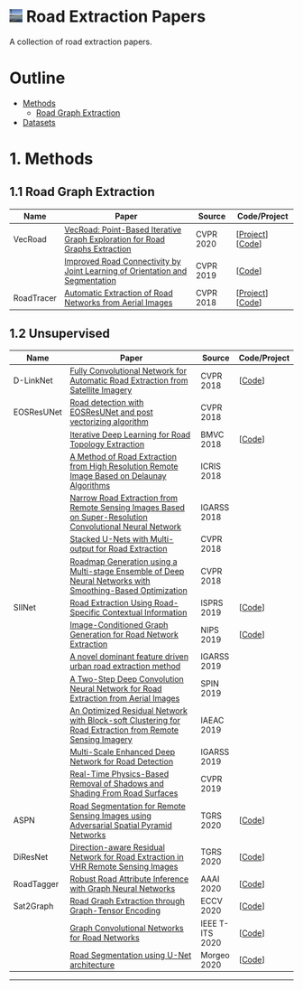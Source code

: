 [<img height="23" src="https://github.com/lh9171338/Outline/blob/master/icon.jpg"/>](https://github.com/lh9171338/Outline) Road Extraction Papers
===

A collection of road extraction papers.

# Outline

- [Methods](#1-Methods)
  - [Road Graph Extraction](#11-Road-Graph-Extraction)
- [Datasets](#2-Datasets)

# 1. Methods

## 1.1 Road Graph Extraction

| Name | Paper | Source | Code/Project |
| --- | --- | --- | --- |
| VecRoad | [VecRoad: Point-Based Iterative Graph Exploration for Road Graphs Extraction](https://ieeexplore.ieee.org/document/9157398) | CVPR 2020 | [[Project](https://mmcheng.net/vecroad/)] [[Code](https://github.com/tansor/VecRoad)] |
|  | [Improved Road Connectivity by Joint Learning of Orientation and Segmentation](https://ieeexplore.ieee.org/document/8953380) | CVPR 2019 | [[Code](https://github.com/anilbatra2185/road_connectivity)] |
| RoadTracer | [Automatic Extraction of Road Networks from Aerial Images](https://ieeexplore.ieee.org/document/8578594) | CVPR 2018 | [[Project](https://cgv.cs.nthu.edu.tw/projects/dulanet)] [[Code](https://github.com/mitroadmaps/roadtracer)] |

## 1.2 Unsupervised
| Name | Paper | Source | Code/Project |
| --- | --- | --- | --- |
| D-LinkNet | [Fully Convolutional Network for Automatic Road Extraction from Satellite Imagery](https://ieeexplore.ieee.org/stamp/stamp.jsp?tp=&arnumber=8575493) | CVPR 2018 | [[Code](https://github.com/NekoApocalypse/road-extraction-d-linknet)] |
| EOSResUNet | [Road detection with EOSResUNet and post vectorizing algorithm](https://ieeexplore.ieee.org/stamp/stamp.jsp?tp=&arnumber=8575494) | CVPR 2018 | |
|  | [Iterative Deep Learning for Road Topology Extraction](https://arxiv.org/pdf/1808.09814v1.pdf) | BMVC 2018 | [[Code](https://github.com/carlesventura/iterative-deep-learning)] |
|  | [A Method of Road Extraction from High Resolution Remote Image Based on Delaunay Algorithms](https://ieeexplore.ieee.org/stamp/stamp.jsp?tp=&arnumber=8410249) | ICRIS 2018 | |
|  | [Narrow Road Extraction from Remote Sensing Images Based on Super-Resolution Convolutional Neural Network](https://ieeexplore.ieee.org/stamp/stamp.jsp?tp=&arnumber=8517851) | IGARSS 2018 | |
|  | [Stacked U-Nets with Multi-output for Road Extraction](https://ieeexplore.ieee.org/stamp/stamp.jsp?tp=&arnumber=8575491) | CVPR 2018 | |
|  | [Roadmap Generation using a Multi-stage Ensemble of Deep Neural Networks with Smoothing-Based Optimization](https://ieeexplore.ieee.org/stamp/stamp.jsp?tp=&arnumber=8575497) | CVPR 2018 | |
| SIINet | [Road Extraction Using Road-Specific Contextual Information](https://ieeexplore.ieee.org/stamp/stamp.jsp?tp=&arnumber=8900507) | ISPRS 2019 | [[Code](https://github.com/ErenTuring/SIINet)] |
|  | [Image-Conditioned Graph Generation for Road Network Extraction](https://arxiv.org/pdf/1910.14388v1.pdf) | NIPS 2019 | [[Code](https://github.com/davide-belli/generative-graph-transformer)] |
|  | [A novel dominant feature driven urban road extraction method](https://ieeexplore.ieee.org/stamp/stamp.jsp?tp=&arnumber=8950028) | IGARSS 2019 | |
|  | [A Two-Step Deep Convolution Neural Network for Road Extraction from Aerial Images](https://ieeexplore.ieee.org/stamp/stamp.jsp?tp=&arnumber=8711639) | SPIN 2019 | |
|  | [An Optimized Residual Network with Block-soft Clustering for Road Extraction from Remote Sensing Imagery](https://ieeexplore.ieee.org/stamp/stamp.jsp?tp=&arnumber=8997695) | IAEAC 2019 | |
|  | [Multi-Scale Enhanced Deep Network for Road Detection](https://ieeexplore.ieee.org/stamp/stamp.jsp?tp=&arnumber=8899115) | IGARSS 2019 | |
|  | [Real-Time Physics-Based Removal of Shadows and Shading From Road Surfaces](https://ieeexplore.ieee.org/stamp/stamp.jsp?tp=&arnumber=9025374) | CVPR 2019 | |
| ASPN | [Road Segmentation for Remote Sensing Images using Adversarial Spatial Pyramid Networks](https://ieeexplore.ieee.org/stamp/stamp.jsp?tp=&arnumber=9173823) | TGRS 2020 | [[Code](https://github.com/pshams55/ASPN)] |
| DiResNet | [Direction-aware Residual Network for Road Extraction in VHR Remote Sensing Images](https://ieeexplore.ieee.org/stamp/stamp.jsp?tp=&arnumber=9257405) | TGRS 2020 | [[Code](https://github.com/ggsDing/DiResNet)] |
| RoadTagger | [Robust Road Attribute Inference with Graph Neural Networks](https://arxiv.org/pdf/1912.12408v1.pdf) | AAAI 2020 | [[Code](https://github.com/mitroadmaps/roadtagger)] |
| Sat2Graph | [Road Graph Extraction through Graph-Tensor Encoding](https://arxiv.org/pdf/2007.09547v1.pdf) | ECCV 2020 | [[Code](https://github.com/songtaohe/Sat2Graph)] |
| | [Graph Convolutional Networks for Road Networks](https://arxiv.org/pdf/1908.11567v3.pdf) | IEEE T-ITS 2020 | [[Code](https://github.com/TobiasSkovgaardJepsen/relational-fusion-networks)] |
| | [Road Segmentation using U-Net architecture](https://ieeexplore.ieee.org/stamp/stamp.jsp?tp=&arnumber=9121887) | Morgeo 2020 | [[Code](https://github.com/vincentballet/road_segmentation)] |

---
 
